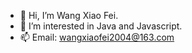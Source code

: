 - 👋 Hi, I’m Wang Xiao Fei.
- 👀 I’m interested in Java and Javascript.
- 📫 Email: wangxiaofei2004@163.com

<!---
feihub/feihub is a ✨ special ✨ repository because its `README.md` (this file) appears on your GitHub profile.
You can click the Preview link to take a look at your changes.
--->
